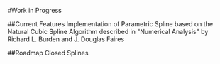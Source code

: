 #Work in Progress

##Current Features
Implementation of Parametric Spline based on the Natural Cubic Spline Algorithm described in "Numerical Analysis" by Richard L. Burden and J. Douglas Faires

##Roadmap
Closed Splines